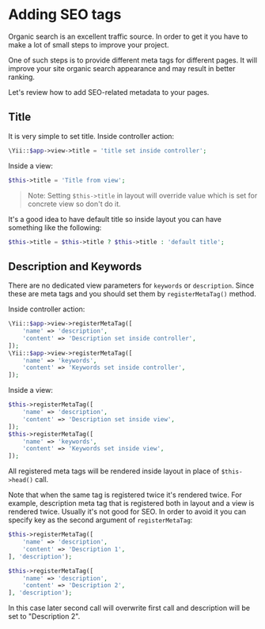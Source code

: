 Adding SEO tags
===============

Organic search is an excellent traffic source. In order to get it you have to make a lot of small steps to improve
your project.

One of such steps is to provide different meta tags for different pages. It will improve your site organic search
appearance and may result in better ranking.

Let's review how to add SEO-related metadata to your pages.

## Title

It is very simple to set title. Inside controller action:

```php
\Yii::$app->view->title = 'title set inside controller';
```

Inside a view:

```php
$this->title = 'Title from view';
```

> Note: Setting `$this->title` in layout will override value which is set for concrete view so don't do it.

It's a good idea to have default title so inside layout you can have something like the following:

```php
$this->title = $this->title ? $this->title : 'default title';
```
 
 
## Description and Keywords

There are no dedicated view parameters for `keywords` or  `description`. Since these are meta tags and you should
set them by `registerMetaTag()` method.


Inside controller action:

```php
\Yii::$app->view->registerMetaTag([
    'name' => 'description',
    'content' => 'Description set inside controller',
]);
\Yii::$app->view->registerMetaTag([
    'name' => 'keywords',
    'content' => 'Keywords set inside controller',
]);
```

Inside a view:

```php
$this->registerMetaTag([
    'name' => 'description',
    'content' => 'Description set inside view',
]);
$this->registerMetaTag([
    'name' => 'keywords',
    'content' => 'Keywords set inside view',
]);
```

All registered meta tags will be rendered inside layout in place of `$this->head()` call.

Note that when the same tag is registered twice it's rendered twice. For example, description meta tag that is registered
both in layout and a view is rendered twice. Usually it's not good for SEO. In order to avoid it you can specify key
as the second argument of `registerMetaTag`:

```php
$this->registerMetaTag([
    'name' => 'description',
    'content' => 'Description 1',
], 'description');

$this->registerMetaTag([
    'name' => 'description',
    'content' => 'Description 2',
], 'description');
```

In this case later second call will overwrite first call and description will be set to "Description 2".

